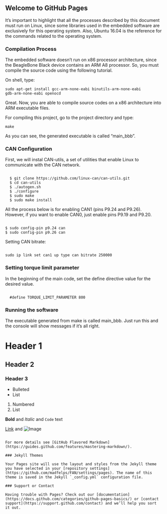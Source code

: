 

## Welcome to GitHub Pages

It’s important to highlight that all the processes described by this document must run on Linux, since some libraries used in the embedded software are exclusively for this operating system. Also, Ubuntu 16.04 is the reference for the commands related to the operating system.

### Compilation Process 

The embedded software doesn’t run on x86 processor architecture, since the BeagleBone Black device contains an ARM A8 processor. So, you must compile the source code using the following tutorial.

On shell, type: 

<code>sudo apt-get install gcc-arm-none-eabi binutils-arm-none-eabi gdb-arm-none-eabi openocd</code>

Great. Now, you are able to compile source codes on a x86 architecture into ARM executable files. 

For compiling this project, go to the project directory and type:

 <code>make</code>

As you can see, the generated executable is called “main_bbb”. 

### CAN Configuration

First, we will instal CAN-utils, a set of utilities that enable Linux to communicate with the CAN network. 

<pre><code>
  $ git clone https://github.com/linux-can/can-utils.git
  $ cd can-utils
  $ ./autogen.sh
  $ ./configure
  $ sudo make
  $ sudo make install 
</code></pre>

All the process below is for enabling CAN1 (pins P9.24 and P9.26). However, if you want to enable CAN0, just enable pins P9.19 and P9.20.

<pre><code>
$ sudo config-pin p9.24 can
$ sudo config-pin p9.26 can
</code></pre>

Setting CAN bitrate: 

<code>
sudo ip link set can1 up type can bitrate 250000
</code>
  
### Setting torque limit parameter


In the beginning of the main code, set the define directive value for the desired value. 


<code>
  #define TORQUE_LIMIT_PARAMETER 800
</code>
  
  
### Running the software

The executable generated from make is called main_bbb. Just run this and the console will show messages if it’s all right. 

# Header 1
## Header 2
### Header 3

- Bulleted
- List

1. Numbered
2. List

**Bold** and _Italic_ and `Code` text

[Link](url) and ![Image](src)
```

For more details see [GitHub Flavored Markdown](https://guides.github.com/features/mastering-markdown/).

### Jekyll Themes

Your Pages site will use the layout and styles from the Jekyll theme you have selected in your [repository settings](https://github.com/madfelps/FAN/settings/pages). The name of this theme is saved in the Jekyll `_config.yml` configuration file.

### Support or Contact

Having trouble with Pages? Check out our [documentation](https://docs.github.com/categories/github-pages-basics/) or [contact support](https://support.github.com/contact) and we’ll help you sort it out.
